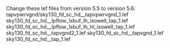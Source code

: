 Change these lef files from version 5.5 to version 5.6:
tapvpwrvgnd/sky130_fd_sc_hd__tapvpwrvgnd_1.lef
sky130_fd_sc_hd__lpflow_lsbuf_lh_isowell_tap_1.lef
sky130_fd_sc_hd__lpflow_lsbuf_lh_hl_isowell_tap_1.lef
sky130_fd_sc_hd__tapvgnd2_1.lef
sky130_fd_sc_hd__tapvgnd_1.lef
sky130_fd_sc_hd__tap_1.lef
